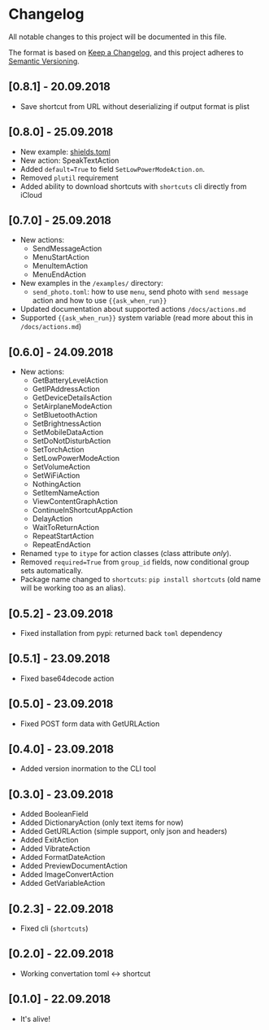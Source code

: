 # Changelog

All notable changes to this project will be documented in this file.

The format is based on [Keep a Changelog](https://keepachangelog.com/en/1.0.0/),
and this project adheres to [Semantic Versioning](https://semver.org/spec/v2.0.0.html).

## [0.8.1] - 20.09.2018

- Save shortcut from URL without deserializing if output format is plist

## [0.8.0] - 25.09.2018

- New example: [shields.toml](/examples/shields.toml)
- New action: SpeakTextAction
- Added `default=True` to field `SetLowPowerModeAction.on`.
- Removed `plutil` requirement
- Added ability to download shortcuts with `shortcuts` cli directly from iCloud

## [0.7.0] - 25.09.2018

- New actions:
  - SendMessageAction
  - MenuStartAction
  - MenuItemAction
  - MenuEndAction
- New examples in the `/examples/` directory:
  - `send_photo.toml`: how to use `menu`, send photo with `send message` action and how to use `{{ask_when_run}}`
- Updated documentation about supported actions `/docs/actions.md`
- Supported `{{ask_when_run}}` system variable (read more about this in `/docs/actions.md`)

## [0.6.0] - 24.09.2018

- New actions:
  - GetBatteryLevelAction
  - GetIPAddressAction
  - GetDeviceDetailsAction
  - SetAirplaneModeAction
  - SetBluetoothAction
  - SetBrightnessAction
  - SetMobileDataAction
  - SetDoNotDisturbAction
  - SetTorchAction
  - SetLowPowerModeAction
  - SetVolumeAction
  - SetWiFiAction
  - NothingAction
  - SetItemNameAction
  - ViewContentGraphAction
  - ContinueInShortcutAppAction
  - DelayAction
  - WaitToReturnAction
  - RepeatStartAction
  - RepeatEndAction
- Renamed `type` to `itype` for action classes (class attribute *only*).
- Removed `required=True` from `group_id` fields, now conditional group sets automatically.
- Package name changed to `shortcuts`: `pip install shortcuts` (old name will be working too as an alias).

## [0.5.2] - 23.09.2018

- Fixed installation from pypi: returned back `toml` dependency

## [0.5.1] - 23.09.2018

- Fixed base64decode action

## [0.5.0] - 23.09.2018

- Fixed POST form data with GetURLAction

## [0.4.0] - 23.09.2018

- Added version inormation to the CLI tool

## [0.3.0] - 23.09.2018

- Added BooleanField
- Added DictionaryAction (only text items for now)
- Added GetURLAction (simple support, only json and headers)
- Added ExitAction
- Added VibrateAction
- Added FormatDateAction
- Added PreviewDocumentAction
- Added ImageConvertAction
- Added GetVariableAction

## [0.2.3] - 22.09.2018

- Fixed cli (`shortcuts`)

## [0.2.0] - 22.09.2018

- Working convertation toml <-> shortcut

## [0.1.0] - 22.09.2018

- It's alive!
